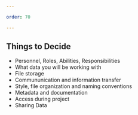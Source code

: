 ```yaml
---

order: 70

---
```


## Things to Decide

<ul class="small">
  <li class="fragment">Personnel, Roles, Abilities, Responsibilities</li>
  <li class="fragment">What data you will be working with</li>
  <li class="fragment">File storage</li>
  <li class="fragment">Commununication and information transfer</li>
  <li class="fragment">Style, file organization and naming conventions</li>
  <li class="fragment">Metadata and documentation</li>
  <li class="fragment">Access during project</li>
  <li class="fragment">Sharing Data</li>
</ul>




